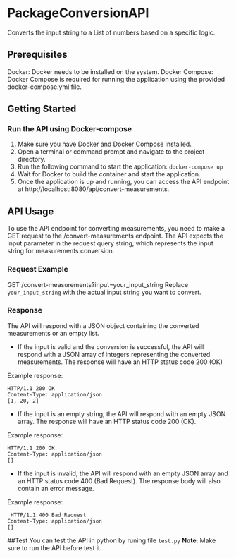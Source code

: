 # PackageConversionAPI

Converts the input string to a List of numbers based on a specific logic.


## Prerequisites
Docker: Docker needs to be installed on the system.
Docker Compose: Docker Compose is required for running the application using the provided docker-compose.yml file.

## Getting Started

### Run the API using Docker-compose 
1. Make sure you have Docker and Docker Compose installed.
2. Open a terminal or command prompt and navigate to the project directory.
3. Run the following command to start the application:
`docker-compose up`
4. Wait for Docker to build the container and start the application.
5. Once the application is up and running, you can access the API endpoint at http://localhost:8080/api/convert-measurements.

## API Usage
To use the API endpoint for converting measurements, 
you need to make a GET request to the /convert-measurements endpoint. 
The API expects the input parameter in the request query string, which represents 
the input string for measurements conversion.

### Request Example

GET /convert-measurements?input=your_input_string
Replace `your_input_string` with the actual input string you want to convert.

### Response
The API will respond with a JSON object containing the converted measurements or an empty list.

* If the input is valid and the conversion is successful, 
the API will respond with a JSON array of integers representing the converted measurements. 
The response will have an HTTP status code 200 (OK)

Example response:

```
HTTP/1.1 200 OK
Content-Type: application/json 
[1, 20, 2] 
```

* If the input is an empty string, the API will respond with an empty 
JSON array. The response will have an HTTP status code 200 (OK).

Example response:

```
HTTP/1.1 200 OK 
Content-Type: application/json 
[] 
```

* If the input is invalid, the API will respond with an 
empty JSON array and an HTTP status code 400 (Bad Request). 
The response body will also contain an error message.

Example response:

```
 HTTP/1.1 400 Bad Request 
Content-Type: application/json 
[] 
```

##Test
You can test the API in python by runing file `test.py` 
__Note__: Make sure to run the API before test it.